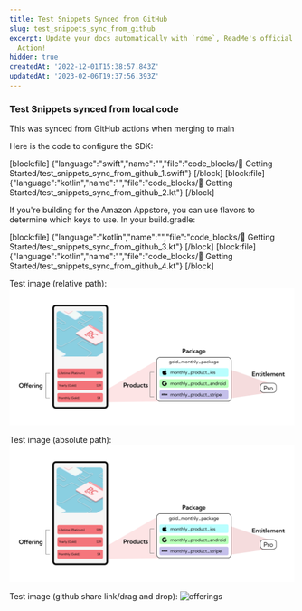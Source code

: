 ```yaml
---
title: Test Snippets Synced from GitHub
slug: test_snippets_sync_from_github
excerpt: Update your docs automatically with `rdme`, ReadMe's official CLI and GitHub
  Action!
hidden: true
createdAt: '2022-12-01T15:38:57.843Z'
updatedAt: '2023-02-06T19:37:56.393Z'
---
```

###  Test Snippets synced from local code

This was synced from GitHub actions when merging to main

Here is the code to configure the SDK:

[block:file]
{"language":"swift","name":"","file":"code_blocks/🚀 Getting Started/test_snippets_sync_from_github_1.swift"}
[/block]
[block:file]
{"language":"kotlin","name":"","file":"code_blocks/🚀 Getting Started/test_snippets_sync_from_github_2.kt"}
[/block]

If you're building for the Amazon Appstore, you can use flavors to determine which keys to use. In your build.gradle:

[block:file]
{"language":"kotlin","name":"","file":"code_blocks/🚀 Getting Started/test_snippets_sync_from_github_3.kt"}
[/block]
[block:file]
{"language":"kotlin","name":"","file":"code_blocks/🚀 Getting Started/test_snippets_sync_from_github_4.kt"}
[/block]


Test image (relative path):
![alt text](/assets/img.png)

Test image (absolute path):
![alt text](https://github.com/RevenueCat/revenuecat-docs/blob/main/assets/img.png)

Test image (github share link/drag and drop):
![offerings](https://user-images.githubusercontent.com/110489217/217067941-269a5db7-5dc6-41d3-b2b6-860363afb23a.png)
